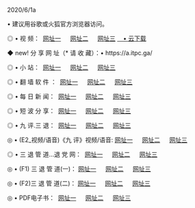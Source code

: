 <p>2020/6/1a
<p>• 建议用谷歌或火狐官方浏览器访问。
<p>◎ • 视 频： 
<a href="http://pwq.hdfmradio.com/" target="_blank">网址一</a> 　 
<a href="http://puo.hdfmradio.com/" target="_blank">网址二</a> 　 
<a href="http://psk.hdfmradio.com/b.html" target="_blank">网址三</a>
<a href="https://yadi.sk/d/d0sUeAOpal3njw" target="_blank">　• 云下载 </a></p>
<p>◆ new! 分 享 网 址（* 请 收 藏）：• https://a.itpc.ga/</p>

<p>◎ • 小 站：  
<a href="http://pwq.hdfmradio.com/f.html" target="_blank">网址一</a> 　 
<a href="http://puo.hdfmradio.com/h.html" target="_blank">网址二</a> 　 
<a href="http://psk.hdfmradio.com/k/" target="_blank">网址三</a></p>
<p>◎ • 翻 墙 软 件 ：  
<a href="http://pwq.hdfmradio.com/ff/" target="_blank">网址一</a> 　 
<a href="http://puo.hdfmradio.com/s/read/a1_nd.html" target="_blank">网址二</a> 　 
<a href="http://psk.hdfmradio.com/ff/index.html" target="_blank">网址三</a></p>
<p>◎ • 每 日 新 闻：  
<a href="http://pwq.hdfmradio.com/day/" target="_blank">网址一</a> 　 
<a href="http://puo.hdfmradio.com/day/" target="_blank">网址二</a> 　 
<a href="http://psk.hdfmradio.com/day/index.html" target="_blank">网址三</a></p>
<p>◎ • 短 波 分 享：  
<a href="http://pwq.hdfmradio.com/h/" target="_blank">网址一</a> 　 
<a href="http://puo.hdfmradio.com/h/" target="_blank">网址二</a> 　 
<a href="http://puo.hdfmradio.com/h/index.html" target="_blank">网址三</a></p>
<p>◎ • 九 评.三 退：  
<a href="http://pwq.hdfmradio.com/t/" target="_blank">网址一</a> 　 
<a href="http://puo.hdfmradio.com/v2/index.html" target="_blank">网址二</a> 　 
<a href="http://psk.hdfmradio.com/tt/index.html" target="_blank">网址三</a> 　</p>
<p>◎ • (E2_视频/语音)《九 评》视频/语音: 
<a href="http://puo.hdfmradio.com/7738.html" target="_blank">网址一</a> 　 
<a href="http://pwq.hdfmradio.com/7614.html" target="_blank">网址二</a> 　 
<a href="http://psk.hdfmradio.com/7633.html" target="_blank">网址三</a></p>
<p>◎ • 三 退 管 道...退 党 网：  
<a href="http://pwq.hdfmradio.com/go/td1.html" target="_blank">网址一</a> 　 
<a href="http://puo.hdfmradio.com/go/td2.html" target="_blank">网址二</a> 　 
<a href="http://psk.hdfmradio.com/go/td3.html" target="_blank">网址三</a></p>
<p>◎ • (F1) 三 退 管 道(一)： 
<a href="http://pwq.hdfmradio.com/dd/" target="_blank">网址一</a> 　 
<a href="http://puo.hdfmradio.com/s/read/a1_tdx.html" target="_blank">网址二</a> 　 
<a href="http://psk.hdfmradio.com/dd/" target="_blank">网址三</a></p>
<p>◎ • (F2)三 退 管 道(二)： 
<a href="http://puo.hdfmradio.com/d/" target="_blank">网址一</a> 　 
<a href="http://pwq.hdfmradio.com/d/index.html" target="_blank">网址二</a> 　 
<a href="http://psk.hdfmradio.com/d/" target="_blank">网址三</a></p>
<p>◎ • PDF电子书：  
<a href="http://pwq.hdfmradio.com/p/" target="_blank">网址一</a> 　 
<a href="http://puo.hdfmradio.com/p/index.html" target="_blank">网址二</a> 　 
<a href="http://psk.hdfmradio.com/p/" target="_blank">网址三</a></p>
